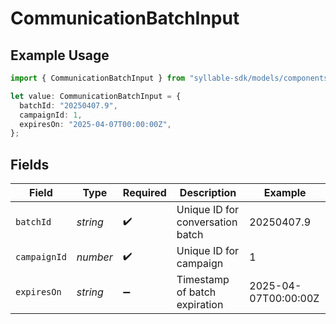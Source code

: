 # CommunicationBatchInput

## Example Usage

```typescript
import { CommunicationBatchInput } from "syllable-sdk/models/components";

let value: CommunicationBatchInput = {
  batchId: "20250407.9",
  campaignId: 1,
  expiresOn: "2025-04-07T00:00:00Z",
};
```

## Fields

| Field                            | Type                             | Required                         | Description                      | Example                          |
| -------------------------------- | -------------------------------- | -------------------------------- | -------------------------------- | -------------------------------- |
| `batchId`                        | *string*                         | :heavy_check_mark:               | Unique ID for conversation batch | 20250407.9                       |
| `campaignId`                     | *number*                         | :heavy_check_mark:               | Unique ID for campaign           | 1                                |
| `expiresOn`                      | *string*                         | :heavy_minus_sign:               | Timestamp of batch expiration    | 2025-04-07T00:00:00Z             |